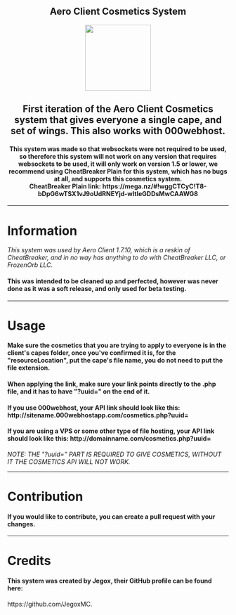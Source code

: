 <h2 align="center">Aero Client Cosmetics System</h2>

<p align="center">
    <img src="https://i.imgur.com/e4Au1VM.png" width="150" height="150"/>
</p>


<h2 align="center">First iteration of the Aero Client Cosmetics system that gives everyone a single cape, and set of wings. This also works with 000webhost.</h2> 

<h4 align="center">This system was made so that websockets were not required to be used, so therefore this system will not work on any version that requires websockets to be used, it will only work on version 1.5 or lower, we recommend using CheatBreaker Plain for this system, which has no bugs at all, and supports this cosmetics system. <br> CheatBreaker Plain link: https://mega.nz/#!wggCTCyC!T8-bDpG6wTSX1vJ9oUdRNEYjd-wItIeGDDsMwCAAWG8</h4>

---

# Information

*This system was used by Aero Client 1.7.10, which is a reskin of CheatBreaker, and in no way has anything to do with CheatBreaker LLC, or FrozenOrb LLC.*

<h4>This was intended to be cleaned up and perfected, however was never done as it was a soft release, and only used for beta testing.</h4>

---

# Usage

<h4>Make sure the cosmetics that you are trying to apply to everyone is in the client's capes folder, once you've confirmed it is, for the "resourceLocation", put the cape's file name, you do not need to put the file extension.</h4>

<h4>When applying the link, make sure your link points directly to the .php file, and it has to have "?uuid=" on the end of it.</h4>
<h4>If you use 000webhost, your API link should look like this: http://sitename.000webhostapp.com/cosmetics.php?uuid=</h4>
<h4>If you are using a VPS or some other type of file hosting, your API link should look like this: http://domainname.com/cosmetics.php?uuid=</h4>

*NOTE: THE "?uuid=" PART IS REQUIRED TO GIVE COSMETICS, WITHOUT IT THE COSMETICS API WILL NOT WORK.*

---

# Contribution

<h4>If you would like to contribute, you can create a pull request with your changes.</h4>

---

# Credits

<h4>This system was created by Jegox, their GitHub profile can be found here:</h4> https://github.com/JegoxMC.
